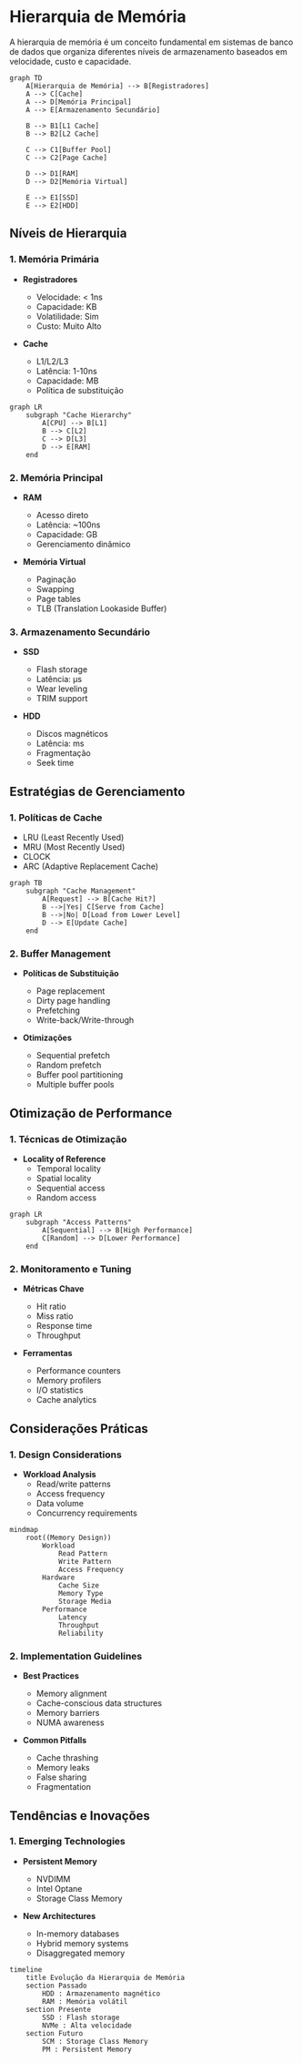 # Hierarquia de Memória

A hierarquia de memória é um conceito fundamental em sistemas de banco de dados que organiza diferentes níveis de armazenamento baseados em velocidade, custo e capacidade.

```mermaid
graph TD
    A[Hierarquia de Memória] --> B[Registradores]
    A --> C[Cache]
    A --> D[Memória Principal]
    A --> E[Armazenamento Secundário]
    
    B --> B1[L1 Cache]
    B --> B2[L2 Cache]
    
    C --> C1[Buffer Pool]
    C --> C2[Page Cache]
    
    D --> D1[RAM]
    D --> D2[Memória Virtual]
    
    E --> E1[SSD]
    E --> E2[HDD]
```

## Níveis de Hierarquia

### 1. Memória Primária
- **Registradores**
  - Velocidade: < 1ns
  - Capacidade: KB
  - Volatilidade: Sim
  - Custo: Muito Alto

- **Cache**
  - L1/L2/L3
  - Latência: 1-10ns
  - Capacidade: MB
  - Política de substituição

```mermaid
graph LR
    subgraph "Cache Hierarchy"
        A[CPU] --> B[L1]
        B --> C[L2]
        C --> D[L3]
        D --> E[RAM]
    end
```

### 2. Memória Principal
- **RAM**
  - Acesso direto
  - Latência: ~100ns
  - Capacidade: GB
  - Gerenciamento dinâmico

- **Memória Virtual**
  - Paginação
  - Swapping
  - Page tables
  - TLB (Translation Lookaside Buffer)

### 3. Armazenamento Secundário
- **SSD**
  - Flash storage
  - Latência: µs
  - Wear leveling
  - TRIM support

- **HDD**
  - Discos magnéticos
  - Latência: ms
  - Fragmentação
  - Seek time

## Estratégias de Gerenciamento

### 1. Políticas de Cache
- LRU (Least Recently Used)
- MRU (Most Recently Used)
- CLOCK
- ARC (Adaptive Replacement Cache)

```mermaid
graph TB
    subgraph "Cache Management"
        A[Request] --> B[Cache Hit?]
        B -->|Yes| C[Serve from Cache]
        B -->|No| D[Load from Lower Level]
        D --> E[Update Cache]
    end
```

### 2. Buffer Management
- **Políticas de Substituição**
  - Page replacement
  - Dirty page handling
  - Prefetching
  - Write-back/Write-through

- **Otimizações**
  - Sequential prefetch
  - Random prefetch
  - Buffer pool partitioning
  - Multiple buffer pools

## Otimização de Performance

### 1. Técnicas de Otimização
- **Locality of Reference**
  - Temporal locality
  - Spatial locality
  - Sequential access
  - Random access

```mermaid
graph LR
    subgraph "Access Patterns"
        A[Sequential] --> B[High Performance]
        C[Random] --> D[Lower Performance]
    end
```

### 2. Monitoramento e Tuning
- **Métricas Chave**
  - Hit ratio
  - Miss ratio
  - Response time
  - Throughput

- **Ferramentas**
  - Performance counters
  - Memory profilers
  - I/O statistics
  - Cache analytics

## Considerações Práticas

### 1. Design Considerations
- **Workload Analysis**
  - Read/write patterns
  - Access frequency
  - Data volume
  - Concurrency requirements

```mermaid
mindmap
    root((Memory Design))
        Workload
            Read Pattern
            Write Pattern
            Access Frequency
        Hardware
            Cache Size
            Memory Type
            Storage Media
        Performance
            Latency
            Throughput
            Reliability
```

### 2. Implementation Guidelines
- **Best Practices**
  - Memory alignment
  - Cache-conscious data structures
  - Memory barriers
  - NUMA awareness

- **Common Pitfalls**
  - Cache thrashing
  - Memory leaks
  - False sharing
  - Fragmentation

## Tendências e Inovações

### 1. Emerging Technologies
- **Persistent Memory**
  - NVDIMM
  - Intel Optane
  - Storage Class Memory

- **New Architectures**
  - In-memory databases
  - Hybrid memory systems
  - Disaggregated memory

```mermaid
timeline
    title Evolução da Hierarquia de Memória
    section Passado
        HDD : Armazenamento magnético
        RAM : Memória volátil
    section Presente
        SSD : Flash storage
        NVMe : Alta velocidade
    section Futuro
        SCM : Storage Class Memory
        PM : Persistent Memory
```